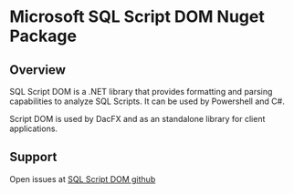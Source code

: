 # Microsoft SQL Script DOM Nuget Package

## Overview
SQL Script DOM is a .NET library that provides formatting and parsing capabilities to analyze SQL Scripts. It can be used by Powershell and C#.

Script DOM is used by DacFX and as an standalone library for client applications. 

## Support

Open issues at [SQL Script DOM github](<https://github.com/microsoft/SqlScriptDOM>)